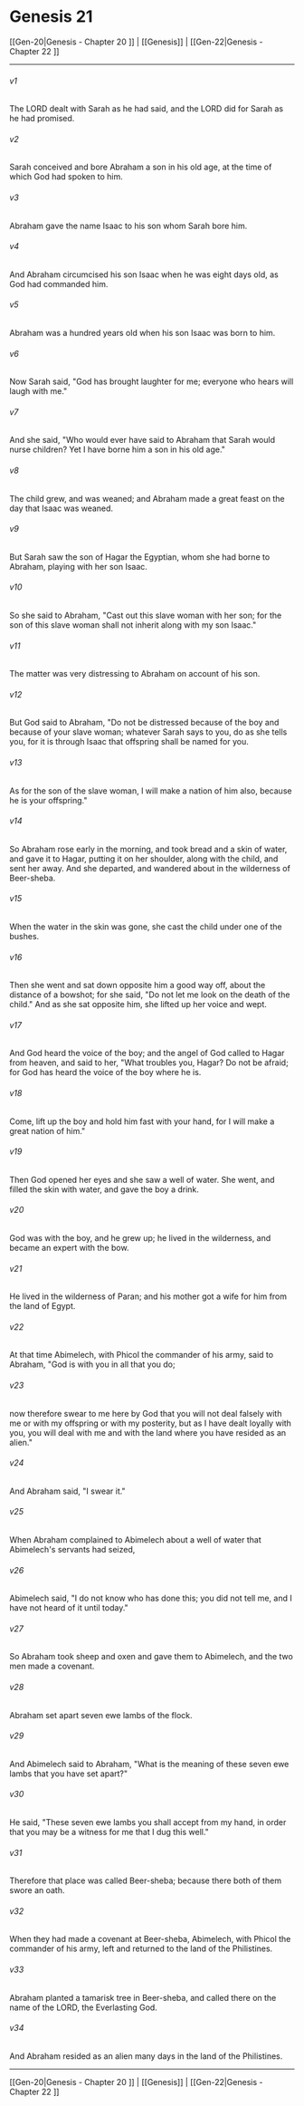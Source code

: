 # Genesis 21

[[Gen-20|Genesis - Chapter 20 ]] | [[Genesis]] | [[Gen-22|Genesis - Chapter 22 ]]
***

###### v1
The LORD dealt with Sarah as he had said, and the LORD did for Sarah as he had promised.
###### v2
Sarah conceived and bore Abraham a son in his old age, at the time of which God had spoken to him.
###### v3
Abraham gave the name Isaac to his son whom Sarah bore him.
###### v4
And Abraham circumcised his son Isaac when he was eight days old, as God had commanded him.
###### v5
Abraham was a hundred years old when his son Isaac was born to him.
###### v6
Now Sarah said, "God has brought laughter for me; everyone who hears will laugh with me."
###### v7
And she said, "Who would ever have said to Abraham that Sarah would nurse children? Yet I have borne him a son in his old age."
###### v8
The child grew, and was weaned; and Abraham made a great feast on the day that Isaac was weaned.
###### v9
But Sarah saw the son of Hagar the Egyptian, whom she had borne to Abraham, playing with her son Isaac.
###### v10
So she said to Abraham, "Cast out this slave woman with her son; for the son of this slave woman shall not inherit along with my son Isaac."
###### v11
The matter was very distressing to Abraham on account of his son.
###### v12
But God said to Abraham, "Do not be distressed because of the boy and because of your slave woman; whatever Sarah says to you, do as she tells you, for it is through Isaac that offspring shall be named for you.
###### v13
As for the son of the slave woman, I will make a nation of him also, because he is your offspring."
###### v14
So Abraham rose early in the morning, and took bread and a skin of water, and gave it to Hagar, putting it on her shoulder, along with the child, and sent her away. And she departed, and wandered about in the wilderness of Beer-sheba.
###### v15
When the water in the skin was gone, she cast the child under one of the bushes.
###### v16
Then she went and sat down opposite him a good way off, about the distance of a bowshot; for she said, "Do not let me look on the death of the child." And as she sat opposite him, she lifted up her voice and wept.
###### v17
And God heard the voice of the boy; and the angel of God called to Hagar from heaven, and said to her, "What troubles you, Hagar? Do not be afraid; for God has heard the voice of the boy where he is.
###### v18
Come, lift up the boy and hold him fast with your hand, for I will make a great nation of him."
###### v19
Then God opened her eyes and she saw a well of water. She went, and filled the skin with water, and gave the boy a drink.
###### v20
God was with the boy, and he grew up; he lived in the wilderness, and became an expert with the bow.
###### v21
He lived in the wilderness of Paran; and his mother got a wife for him from the land of Egypt.
###### v22
At that time Abimelech, with Phicol the commander of his army, said to Abraham, "God is with you in all that you do;
###### v23
now therefore swear to me here by God that you will not deal falsely with me or with my offspring or with my posterity, but as I have dealt loyally with you, you will deal with me and with the land where you have resided as an alien."
###### v24
And Abraham said, "I swear it."
###### v25
When Abraham complained to Abimelech about a well of water that Abimelech's servants had seized,
###### v26
Abimelech said, "I do not know who has done this; you did not tell me, and I have not heard of it until today."
###### v27
So Abraham took sheep and oxen and gave them to Abimelech, and the two men made a covenant.
###### v28
Abraham set apart seven ewe lambs of the flock.
###### v29
And Abimelech said to Abraham, "What is the meaning of these seven ewe lambs that you have set apart?"
###### v30
He said, "These seven ewe lambs you shall accept from my hand, in order that you may be a witness for me that I dug this well."
###### v31
Therefore that place was called Beer-sheba; because there both of them swore an oath.
###### v32
When they had made a covenant at Beer-sheba, Abimelech, with Phicol the commander of his army, left and returned to the land of the Philistines.
###### v33
Abraham planted a tamarisk tree in Beer-sheba, and called there on the name of the LORD, the Everlasting God.
###### v34
And Abraham resided as an alien many days in the land of the Philistines.

***

[[Gen-20|Genesis - Chapter 20 ]] | [[Genesis]] | [[Gen-22|Genesis - Chapter 22 ]]
